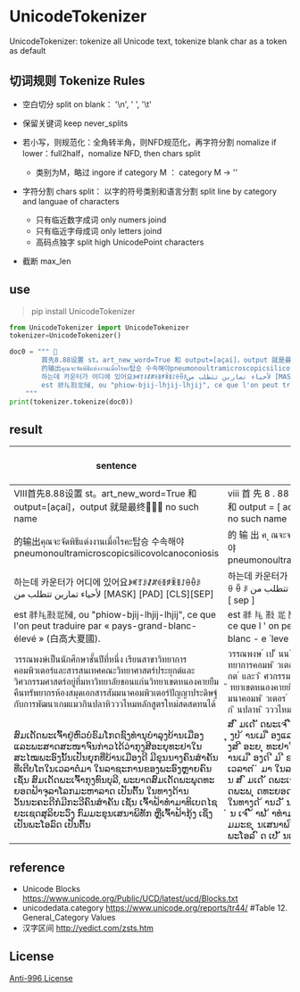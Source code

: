 # UnicodeTokenizer

UnicodeTokenizer: tokenize all Unicode text, tokenize blank char as a token as default

## 切词规则 Tokenize Rules
* 空白切分 split on blank： '\n', ' ', '\t'
* 保留关键词 keep never_splits
* 若小写，则规范化：全角转半角，则NFD规范化，再字符分割  nomalize if lower：full2half，nomalize NFD, then chars split 
    - 类别为M，略过 ingore if category M ： category M -> ''
* 字符分割 chars split： 以字的符号类别和语言分割 split line by category and languae of characters
    - 只有临近数字成词 only numers joind
    - 只有临近字母成词 only letters joind 
    - 高码点独字  split high UnicodePoint characters

* 截断 max_len


## use
> pip install UnicodeTokenizer

```python
from UnicodeTokenizer import UnicodeTokenizer
tokenizer=UnicodeTokenizer()

doc0 = """ 
        首先8.88设置 st。art_new_word=True 和 output=[açaí]，output 就是最终 no such name"
        的输出คุณจะจัดพิธีแต่งงานเมื่อไรคะ탑승 수속해야pneumonoultramicroscopicsilicovolcanoconiosis"
        하는데 카운터가 어디에 있어요ꆃꎭꆈꌠꊨꏦꏲꅉꆅꉚꅉꋍꂷꂶꌠلأحياء تمارين تتطلب من [MASK] [PAD] [CLS][SEP]
        est 𗴂𗹭𘜶𗴲𗂧, ou "phiow-bjij-lhjij-lhjij", ce que l'on peut traduire par « pays-grand-blanc-élevé » (白高大夏國). 
    """
print(tokenizer.tokenize(doc0))
```

## result 

| sentence                                                                                                                                                                                                                                                                                                          | UnicodeTokenizer                                                                                                                                                                                                                                                                                                                                                                                                                                                                                 | Unicode Tokens Length | BertBasicTokenizer                                                                                                                                                                                                                                                                                                 | Bert Tokens length |
|-------------------------------------------------------------------------------------------------------------------------------------------------------------------------------------------------------------------------------------------------------------------------------------------------------------------|--------------------------------------------------------------------------------------------------------------------------------------------------------------------------------------------------------------------------------------------------------------------------------------------------------------------------------------------------------------------------------------------------------------------------------------------------------------------------------------------------|-----------------------|--------------------------------------------------------------------------------------------------------------------------------------------------------------------------------------------------------------------------------------------------------------------------------------------------------------------|--------------------|
| Ⅷ首先8.88设置 st。art_new_word=True 和 output=[açaí]，output 就是最终 no such name                                                                                                                                                                                                                              | ⅷ 首 先 8 . 88 设 置 st 。 art _ new _ word = true 和 output = [ ac ̧ ai ́ ] ， output 就 是 最 终    no such name                                                                                                                                                                                                                                                                                                                                                                               | 38                    | ⅷ 首 先 8 . 88 设 置 st 。 art _ new _ word = true 和 output = [ acai ] ， output 就 是 最 终 no such name                                                                                                                                                                                                         | 32                 |
| 的输出คุณจะจัดพิธีแต่งงานเมื่อไรคะ탑승 수속해야pneumonoultramicroscopicsilicovolcanoconiosis                                                                                                                                                                                                                             | 的 输 出 ค ุ ณจะจ ั ดพ ิ ธ ี แต ่ งงานเม ื ่ อไรคะ 탑승 수속해야 pneumonoultramicroscopicsilicovolcanoconiosis                                                                                                                                                                                                                                                                                                                                                                                          | 20                    | 的 输 出 คณจะจดพธแตงงานเมอไรคะ탑승 수속해야pneumonoultramicroscopicsilicovolcanoconiosis                                                                                                                                                                                                                           | 5                  |
| 하는데 카운터가 어디에 있어요ꆃꎭꆈꌠꊨꏦꏲꅉꆅꉚꅉꋍꂷꂶꌠلأحياء تمارين تتطلب من [MASK] [PAD] [CLS][SEP]                                                                                                                                                                                                         | 하는데 카운터가 어디에 있어요 ꆃ ꎭ ꆈ ꌠ ꊨ ꏦ ꏲ ꅉ ꆅ ꉚ ꅉ ꋍ ꂷ ꂶ ꌠ لا ٔ حياء تمارين تتطلب من [MASK] [PAD] [ cls ] [ sep ]                                                                                                                                                                                                                                                                                                                                                                 | 33                    | 하는데 카운터가 어디에 있어요ꆃꎭꆈꌠꊨꏦꏲꅉꆅꉚꅉꋍꂷꂶꌠلاحياء تمارين تتطلب من [MASK] [PAD] [ cls ] [ sep ]                                                                                                                                                                                                     | 15                 |
| est 𗴂𗹭𘜶𗴲𗂧, ou "phiow-bjij-lhjij-lhjij", ce que l'on peut traduire par « pays-grand-blanc-élevé » (白高大夏國).                                                                                                                                                                                                    | est 𗴂 𗹭 𘜶 𗴲 𗂧 , ou " phiow - bjij - lhjij - lhjij " , ce que l ' on peut traduire par « pays - grand - blanc - e ́ leve ́ » ( 白 高 大 夏 國 ) .                                                                                                                                                                                                                                                                                                                                                   | 46                    | est 𗴂𗹭𘜶𗴲𗂧 , ou " phiow - bjij - lhjij - lhjij " , ce que l ' on peut traduire par « pays - grand - blanc - eleve » ( 白 高 大 夏 國 ) .                                                                                                                                                                            | 39                 |
| วรรณพงษ์เป็นนักศึกษาชั้นปีที่หนึ่ง เรียนสาขาวิทยาการคอมพิวเตอร์และสารสนเทศคณะวิทยาศาสตร์ประยุกต์และวิศวกรรมศาสตร์อยู่ที่มหาวิทยาลัยขอนแก่นวิทยาเขตหนองคายยืมคืนทรัพยากรห้องสมุดเอกสารสัมมนาคอมพิวเตอร์ปัญญาประดิษฐ์กับการพัฒนาเกมแมวกินปลาหิวววไหมหลักสูตรใหม่สดสดทนได้                                                                                           | วรรณพงษ ์ เป ็ นน ั กศ ึ กษาช ั ้ นป ี ท ี ่ หน ึ ่ ง เร ี ยนสาขาว ิ ทยาการคอมพ ิ วเตอร ์ และสารสนเทศคณะว ิ ทยาศาสตร ์ ประย ุ กต ์ และว ิ ศวกรรมศาสตร ์ อย ู ่ ท ี ่ มหาว ิ ทยาล ั ยขอนแก ่ นว ิ ทยาเขตหนองคายย ื มค ื นทร ั พยากรห ้ องสม ุ ดเอกสารส ั มมนาคอมพ ิ วเตอร ์ ป ั ญญาประด ิ ษฐ ์ ก ั บการพ ั ฒนาเกมแมวก ิ นปลาห ิ วววไหมหล ั กส ู ตรใหม ่ สดสดทนได ้                                                                                                                                                                                | 92                    | วรรณพงษเปนนกศกษาชนปทหนง เรยนสาขาวทยาการคอมพวเตอรและสารสนเทศคณะวทยาศาสตรประยกตและวศวกรรมศาสตรอยทมหาวทยาลยขอนแกนวทยาเขตหนองคายยมคนทรพยากรหองสมดเอกสารสมมนาคอมพวเตอรปญญาประดษฐกบการพฒนาเกมแมวกนปลาหวววไหมหลกสตรใหมสดสดทนได                                                                                            | 2                  |
| ສົມເດັດພະເຈົ້າຢູ່ຫົວບໍຣົມໂກດຊົງທຳນຸບຳລຸງບ້ານເມືອງແລະພະສາດສະໜາຈົນກ່າວໄດ້ວ່າກຸງສີອະຍຸທະຢາໃນສະໄໝພະອົງນັ້ນເປັນຍຸກທີ່ບ້ານເມືອງດີ ມີຂຸນນາງຄົນສຳຄັນທີ່ເຕີບໂຕໃນເວລາຕໍ່ມາ ໃນລາຊະການຂອງພະອົງຫຼາຍຄົນ ເຊັ່ນ ສົມເດັດພະເຈົ້າກຸງທົນບຸລີ, ພະບາດສົມເດັດພະພຸດທະຍອດຟ້າຈຸລາໂລກມະຫາລາດ ເປັນຕົ້ນ ໃນທາງດ້ານວັນນະຄະດີກໍມີກະວີຄົນສຳຄັນ ເຊັ່ນ ເຈົ້າຟ້າທຳມາທິເບດໄຊຍະເຊດສຸລິຍະວົງ ກົມມະຂຸນເສນາພິທັກ ຫຼືເຈົ້າຟ້າກຸ້ງ ເຊິ່ງເປັນພະໂອລົດ ເປັນຕົ້ນ | ສ ົ ມເດ ັ ດພະເຈ ົ ້ າຢ ູ ່ ຫ ົ ວບ ໍ ຣ ົ ມໂກດຊ ົ ງທຳນ ຸ ບຳລ ຸ ງບ ້ ານເມ ື ອງແລະພະສາດສະໜາຈ ົ ນກ ່ າວໄດ ້ ວ ່ າກ ຸ ງສ ີ ອະຍ ຸ ທະຢາໃນສະໄໝພະອ ົ ງນ ັ ້ ນເປ ັ ນຍ ຸ ກທ ີ ່ ບ ້ ານເມ ື ອງດ ີ ມ ີ ຂ ຸ ນນາງຄ ົ ນສຳຄ ັ ນທ ີ ່ ເຕ ີ ບໂຕໃນເວລາຕ ໍ ່ ມາ ໃນລາຊະການຂອງພະອ ົ ງຫ ຼ າຍຄ ົ ນ ເຊ ັ ່ ນ ສ ົ ມເດ ັ ດພະເຈ ົ ້ າກ ຸ ງທ ົ ນບ ຸ ລ ີ , ພະບາດສ ົ ມເດ ັ ດພະພ ຸ ດທະຍອດຟ ້ າຈ ຸ ລາໂລກມະຫາລາດ ເປ ັ ນຕ ົ ້ ນ ໃນທາງດ ້ ານວ ັ ນນະຄະດ ີ ກ ໍ ມ ີ ກະວ ີ ຄ ົ ນສຳຄ ັ ນ ເຊ ັ ່ ນ ເຈ ົ ້ າຟ ້ າທຳມາທ ິ ເບດໄຊຍະເຊດສ ຸ ລ ິ ຍະວ ົ ງ ກ ົ ມມະຂ ຸ ນເສນາພ ິ ທ ັ ກ ຫ ຼ ື ເຈ ົ ້ າຟ ້ າກ ຸ ້ ງ ເຊ ິ ່ ງເປ ັ ນພະໂອລ ົ ດ ເປ ັ ນຕ ົ ້ ນ | 189                   | ສມເດດພະເຈາຢຫວບຣມໂກດຊງທຳນບຳລງບານເມອງແລະພະສາດສະໜາຈນກາວໄດວາກງສອະຍທະຢາໃນສະໄໝພະອງນນເປນຍກທບານເມອງດ ມຂນນາງຄນສຳຄນທເຕບໂຕໃນເວລາຕມາ ໃນລາຊະການຂອງພະອງຫາຍຄນ ເຊນ ສມເດດພະເຈາກງທນບລ , ພະບາດສມເດດພະພດທະຍອດຟາຈລາໂລກມະຫາລາດ ເປນຕນ ໃນທາງດານວນນະຄະດກມກະວຄນສຳຄນ ເຊນ ເຈາຟາທຳມາທເບດໄຊຍະເຊດສລຍະວງ ກມມະຂນເສນາພທກ ຫເຈາຟາກງ ເຊງເປນພະໂອລດ ເປນຕນ | 15                 |

## reference
* Unicode Blocks  https://www.unicode.org/Public/UCD/latest/ucd/Blocks.txt
* unicodedata.category https://www.unicode.org/reports/tr44/  #Table 12. General_Category Values
* 汉字区间 http://yedict.com/zsts.htm


## License
[Anti-996 License](https://github.com/996icu/996.ICU/blob/master/LICENSE)

